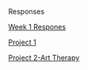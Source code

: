 Responses

[Week 1 Respones](https://c-hibbert.github.io/DATA_310_Notes/Week1_Responses)

[Project 1](https://c-hibbert.github.io/DATA_310_Notes/Project1)

[Project 2-Art Therapy](https://c-hibbert.github.io/DATA_310_Notes/Project2-ArtTherapy.md)
